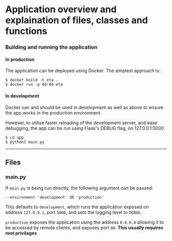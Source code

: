 # Application overview and explaination of files, classes and functions

### Building and running the application

#### In production
The application can be deployed using Docker.
The simplest approach is:

```
$ docker build -t eta .
$ docker run -p 80:80 eta
```

#### In development
Docker can and should be used in development as well as above to ensure the app works in the production environment. 

However, to utilise faster reloading of the development server, and ease debugging, the app can be run using Flask's DEBUG flag, on 127.0.0.1:5000

```
$ cd app
$ python3 main.py
```

---

## Files

### main.py
If `main.py` is being run directly, the following argument can be passed:

```
--environment 'development' OR 'production'
```

This defaults to `development`, which runs the application exposed on address `127.0.0.1`, port `5000`, and sets the logging level to `DEBUG`.

`production` exposes the application using the address `0.0.0.0` allowing it to be accessed by remote clients, and exposes port `80`.
**This usually requires root privilages**

